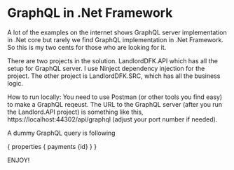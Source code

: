 # GraphQL in .Net Framework
A lot of the examples on the internet shows GraphQL server implementation in .Net core but rarely we find GraphQL implementation in .Net Framework. So this is my two cents for those who are looking for it.

There are two projects in the solution. LandlordDFK.API which has all the setup for GraphQL server. I use Ninject dependency injection for the project. The other project is LandlordDFK.SRC, which has all the business logic.


How to run locally: You need to use Postman (or other tools you find easy) to make a GraphQL reqeust. The URL to the GraphQL server (after you run the Landlord.API project) is something like this, https://localhost:44302/api/graphql (adjust your port number if needed).

A dummy GraphQL query is following 

{
  properties { payments {id} }
}



ENJOY!
